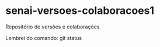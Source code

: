 # senai-versoes-colaboracoes1

Repositório de versões e colaborações

Lembrei do comando: git status